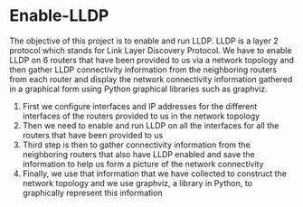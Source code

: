 # Enable-LLDP
The objective of this project is to enable and run LLDP. LLDP is a layer 2 protocol which stands for Link Layer Discovery Protocol. We have to enable LLDP on 6 routers that have been provided to us via a network topology and then gather LLDP connectivity information from the neighboring routers from each router and display the network connectivity information gathered in a graphical form using Python graphical libraries such as graphviz.
1. First we configure interfaces and IP addresses for the different interfaces of the routers provided to us in the network topology
2. Then we need to enable and run LLDP on all the interfaces for all the routers that have been provided to us
3. Third step is then to gather connectivity information from the neighboring routers that also have LLDP enabled and save the information to help us form a picture of the network connectivity
4. Finally, we use that information that we have collected to construct the network topology and we use graphviz, a library in Python, to graphically represent this information



